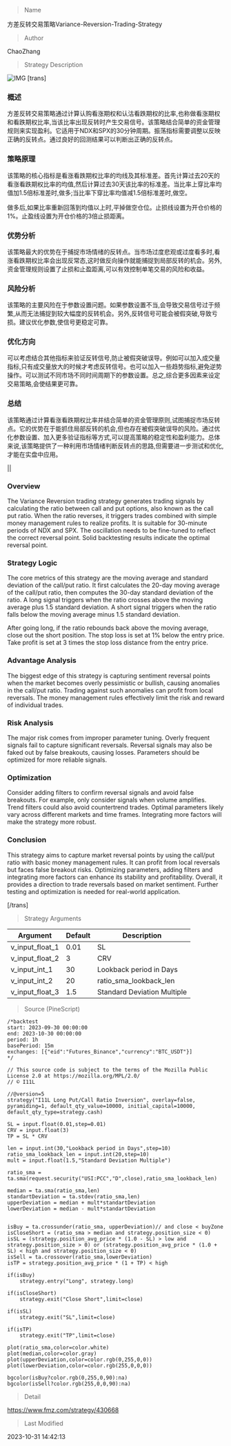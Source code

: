 
> Name

方差反转交易策略Variance-Reversion-Trading-Strategy

> Author

ChaoZhang

> Strategy Description

![IMG](https://www.fmz.com/upload/asset/124add98502a6f7844f.png)
[trans]


### 概述

方差反转交易策略通过计算认购看涨期权和认沽看跌期权的比率,也称做看涨期权 和看跌期权比率,当该比率出现反转时产生交易信号。该策略结合简单的资金管理规则来实现盈利。它适用于NDX和SPX的30分钟周期。振荡指标需要调整以反映正确的反转点。通过良好的回测结果可以判断出正确的反转点。

### 策略原理

该策略的核心指标是看涨看跌期权比率的均线及其标准差。首先计算过去20天的看涨看跌期权比率的均值,然后计算过去30天该比率的标准差。当比率上穿比率均值加1.5倍标准差时,做多;当比率下穿比率均值减1.5倍标准差时,做空。

做多后,如果比率重新回落到均值以上时,平掉做空仓位。止损线设置为开仓价格的1%。止盈线设置为开仓价格的3倍止损距离。

### 优势分析

该策略最大的优势在于捕捉市场情绪的反转点。当市场过度悲观或过度看多时,看涨看跌期权比率会出现反常态,这时做反向操作就能捕捉到局部反转的机会。另外,资金管理规则设置了止损和止盈距离,可以有效控制单笔交易的风险和收益。

### 风险分析

该策略的主要风险在于参数设置问题。如果参数设置不当,会导致交易信号过于频繁,从而无法捕捉到较大幅度的反转机会。另外,反转信号可能会被假突破,导致亏损。建议优化参数,使信号更稳定可靠。

### 优化方向

可以考虑结合其他指标来验证反转信号,防止被假突破误导。例如可以加入成交量指标,只有成交量放大的时候才考虑反转信号。也可以加入一些趋势指标,避免逆势操作。可以测试不同市场不同时间周期下的参数设置。总之,综合更多因素来设定交易策略,会使结果更可靠。

### 总结

该策略通过计算看涨看跌期权比率并结合简单的资金管理原则,试图捕捉市场反转点。它的优势在于能抓住局部反转的机会,但也存在被假突破误导的风险。通过优化参数设置、加入更多验证指标等方式,可以提高策略的稳定性和盈利能力。总体来说,该策略提供了一种利用市场情绪判断反转点的思路,但需要进一步测试和优化,才能在实盘中应用。


||


### Overview

The Variance Reversion trading strategy generates trading signals by calculating the ratio between call and put options, also known as the call put ratio. When the ratio reverses, it triggers trades combined with simple money management rules to realize profits. It is suitable for 30-minute periods of NDX and SPX. The oscillation needs to be fine-tuned to reflect the correct reversal point. Solid backtesting results indicate the optimal reversal point.

### Strategy Logic  

The core metrics of this strategy are the moving average and standard deviation of the call/put ratio. It first calculates the 20-day moving average of the call/put ratio, then computes the 30-day standard deviation of the ratio. A long signal triggers when the ratio crosses above the moving average plus 1.5 standard deviation. A short signal triggers when the ratio falls below the moving average minus 1.5 standard deviation.

After going long, if the ratio rebounds back above the moving average, close out the short position. The stop loss is set at 1% below the entry price. Take profit is set at 3 times the stop loss distance from the entry price.

### Advantage Analysis

The biggest edge of this strategy is capturing sentiment reversal points when the market becomes overly pessimistic or bullish, causing anomalies in the call/put ratio. Trading against such anomalies can profit from local reversals. The money management rules effectively limit the risk and reward of individual trades.

### Risk Analysis

The major risk comes from improper parameter tuning. Overly frequent signals fail to capture significant reversals. Reversal signals may also be faked out by false breakouts, causing losses. Parameters should be optimized for more reliable signals.

### Optimization 

Consider adding filters to confirm reversal signals and avoid false breakouts. For example, only consider signals when volume amplifies. Trend filters could also avoid countertrend trades. Optimal parameters likely vary across different markets and time frames. Integrating more factors will make the strategy more robust.

### Conclusion

This strategy aims to capture market reversal points by using the call/put ratio with basic money management rules. It can profit from local reversals but faces false breakout risks. Optimizing parameters, adding filters and integrating more factors can enhance its stability and profitability. Overall, it provides a direction to trade reversals based on market sentiment. Further testing and optimization is needed for real-world application.

[/trans]

> Strategy Arguments



|Argument|Default|Description|
|----|----|----|
|v_input_float_1|0.01|SL|
|v_input_float_2|3|CRV|
|v_input_int_1|30|Lookback period in Days|
|v_input_int_2|20|ratio_sma_lookback_len|
|v_input_float_3|1.5|Standard Deviation Multiple|


> Source (PineScript)

``` pinescript
/*backtest
start: 2023-09-30 00:00:00
end: 2023-10-30 00:00:00
period: 1h
basePeriod: 15m
exchanges: [{"eid":"Futures_Binance","currency":"BTC_USDT"}]
*/

// This source code is subject to the terms of the Mozilla Public License 2.0 at https://mozilla.org/MPL/2.0/
// © I11L

//@version=5
strategy("I11L Long Put/Call Ratio Inversion", overlay=false, pyramiding=1, default_qty_value=10000, initial_capital=10000, default_qty_type=strategy.cash)

SL = input.float(0.01,step=0.01)
CRV = input.float(3)
TP = SL * CRV

len = input.int(30,"Lookback period in Days",step=10)
ratio_sma_lookback_len = input.int(20,step=10)
mult = input.float(1.5,"Standard Deviation Multiple")

ratio_sma = ta.sma(request.security("USI:PCC","D",close),ratio_sma_lookback_len)

median = ta.sma(ratio_sma,len)
standartDeviation = ta.stdev(ratio_sma,len)
upperDeviation = median + mult*standartDeviation
lowerDeviation = median - mult*standartDeviation


isBuy = ta.crossunder(ratio_sma, upperDeviation)// and close < buyZone
isCloseShort = (ratio_sma > median and strategy.position_size < 0)
isSL = (strategy.position_avg_price * (1.0 - SL) > low and strategy.position_size > 0) or (strategy.position_avg_price * (1.0 + SL) < high and strategy.position_size < 0)
isSell = ta.crossover(ratio_sma,lowerDeviation) 
isTP = strategy.position_avg_price * (1 + TP) < high

if(isBuy)
    strategy.entry("Long", strategy.long)

if(isCloseShort)
    strategy.exit("Close Short",limit=close)

if(isSL)
    strategy.exit("SL",limit=close)

if(isTP)
    strategy.exit("TP",limit=close)
    
plot(ratio_sma,color=color.white)
plot(median,color=color.gray)
plot(upperDeviation,color=color.rgb(0,255,0,0))
plot(lowerDeviation,color=color.rgb(255,0,0,0))

bgcolor(isBuy?color.rgb(0,255,0,90):na)
bgcolor(isSell?color.rgb(255,0,0,90):na)

```

> Detail

https://www.fmz.com/strategy/430668

> Last Modified

2023-10-31 14:42:13
